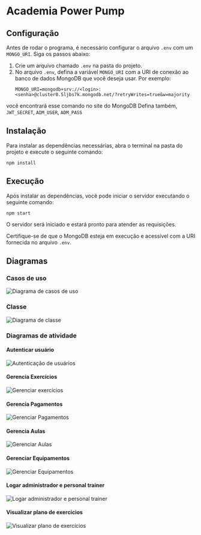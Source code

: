 # Academia Power Pump

## Configuração

Antes de rodar o programa, é necessário configurar o arquivo `.env` com um `MONGO_URI`. Siga os passos abaixo:

1. Crie um arquivo chamado `.env` na pasta do projeto.
2. No arquivo `.env`, defina a variável `MONGO_URI` com a URI de conexão ao banco de dados MongoDB que você deseja usar. Por exemplo:
   ```
   MONGO_URI=mongodb+srv://<login>:<senha>@cluster0.5ljbs7k.mongodb.net/?retryWrites=true&w=majority
   ```
você encontrará esse comando no site do MongoDB
Defina também, `JWT_SECRET`, `ADM_USER`, `ADM_PASS`

## Instalação

Para instalar as dependências necessárias, abra o terminal na pasta do projeto e execute o seguinte comando:

```
npm install
```

## Execução

Após instalar as dependências, você pode iniciar o servidor executando o seguinte comando:

```
npm start
```

O servidor será iniciado e estará pronto para atender as requisições.

Certifique-se de que o MongoDB esteja em execução e acessível com a URI fornecida no arquivo `.env`.

## Diagramas
### Casos de uso
![Diagrama de casos de uso](./diagrams/Diagrama%20de%20casos%20de%20uso.png)
### Classe
![Diagrama de classe](./diagrams/Diagrama%20de%20classes.png)
### Diagramas de atividade

#### Autenticar usuário
![Autenticação de usuários](./diagrams/Autenticar%20usuario.png)

#### Gerencia Exercícios
![Gerenciar exercícios](./diagrams/Gerencia%20Exercicios.png)

#### Gerencia Pagamentos
![Gerenciar Pagamentos](./diagrams/Gerencia%20pagamentos.png)

#### Gerencia Aulas
![Gerenciar Aulas](./diagrams/Gerenciar%20Aulas.png)

#### Gerenciar Equipamentos
![Gerenciar Equipamentos](./diagrams/Gerenciar%20Equipamentos.png)

#### Logar administrador e personal trainer
![Logar administrador e personal trainer](./diagrams/Logar%20admin_personal.png)

#### Visualizar plano de exercícios
![Visualizar plano de exercícios](./diagrams/PlanoDeExercicios.png)